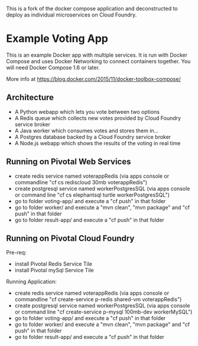 This is a fork of the docker compose application and deconstructed to deploy as individual microservices on Cloud Foundry. 


Example Voting App
==================

This is an example Docker app with multiple services. It is run with Docker Compose and uses Docker Networking to connect containers together. You will need Docker Compose 1.6 or later.

More info at https://blog.docker.com/2015/11/docker-toolbox-compose/

Architecture
-----

* A Python webapp which lets you vote between two options
* A Redis queue which collects new votes provided by Cloud Foundry service broker
* A Java worker which consumes votes and stores them in…
* A Postgres database backed by a Cloud Foundry service broker
* A Node.js webapp which shows the results of the voting in real time

Running on Pivotal Web Services
-------

* create redis service named voterappRedis (via apps console or commandline "cf cs rediscloud 30mb voterappRedis")
* create postgresql service named workerPostgresSQL (via apps console or command line "cf cs elephantsql turtle workerPostgresSQL") 
* go to folder voting-app/ and execute a "cf push" in that folder
* go to folder worker/ and execute a "mvn clean", "mvn package" and "cf push" in that folder
* go to folder result-app/ and execute a "cf push" in that folder


Running on Pivotal Cloud Foundry
-------
Pre-req: 
* install Pivotal Redis Service Tile 
* install Pivotal mySql Service Tile

Running Application:

* create redis service named voterappRedis (via apps console or commandline "cf create-service p-redis shared-vm voterappRedis")
* create postgresql service named workerPostgresSQL (via apps console or command line "cf create-service p-mysql 100mb-dev workerMySQL") 
* go to folder voting-app/ and execute a "cf push" in that folder
* go to folder worker/ and execute a "mvn clean", "mvn package" and "cf push" in that folder
* go to folder result-app/ and execute a "cf push" in that folder

